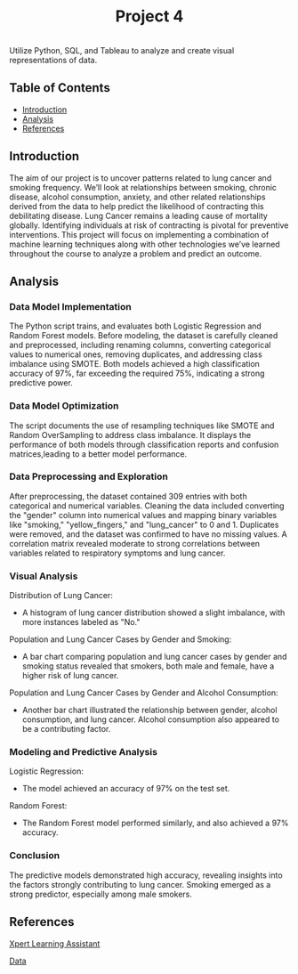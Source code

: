<h1 align="center"> Project 4 </h1> <br>
Utilize Python, SQL, and Tableau to analyze and create visual representations of data.


## Table of Contents

- [Introduction](#introduction)
- [Analysis](#analysis)
- [References](#references)


## Introduction

The aim of our project is to uncover patterns related to lung cancer and smoking frequency. We’ll look at relationships between smoking, chronic disease, alcohol consumption, anxiety, and other related relationships derived from the data to help predict the likelihood of contracting this debilitating disease. Lung Cancer remains a leading cause of mortality globally. Identifying individuals at risk of contracting is pivotal for preventive interventions. This project will focus on implementing a combination of machine learning techniques along with other technologies we’ve learned throughout the course to analyze a problem and predict an outcome.


## Analysis

### Data Model Implementation
The Python script trains, and evaluates both Logistic Regression and Random Forest models. Before modeling, the dataset is carefully cleaned and preprocessed, including renaming columns, converting categorical values to numerical ones, removing duplicates, and addressing class imbalance using SMOTE. Both models achieved a high classification accuracy of 97%, far exceeding the required 75%, indicating a strong predictive power.

### Data Model Optimization
The script documents the use of resampling techniques like SMOTE and Random OverSampling to address class imbalance. It displays the performance of both models through classification reports and confusion matrices,leading to a better model performance.

### Data Preprocessing and Exploration
After preprocessing, the dataset contained 309 entries with both categorical and numerical variables. Cleaning the data included converting the "gender" column into numerical values and mapping binary variables like "smoking," "yellow_fingers," and "lung_cancer" to 0 and 1. Duplicates were removed, and the dataset was confirmed to have no missing values. A correlation matrix revealed moderate to strong correlations between variables related to respiratory symptoms and lung cancer.

### Visual Analysis
Distribution of Lung Cancer:
- A histogram of lung cancer distribution showed a slight imbalance, with more instances labeled as "No." 

Population and Lung Cancer Cases by Gender and Smoking:
- A bar chart comparing population and lung cancer cases by gender and smoking status revealed that smokers, both male and female, have a higher risk of lung cancer.

Population and Lung Cancer Cases by Gender and Alcohol Consumption:
- Another bar chart illustrated the relationship between gender, alcohol consumption, and lung cancer. Alcohol consumption also appeared to be a contributing factor.

### Modeling and Predictive Analysis
Logistic Regression:
- The model achieved an accuracy of 97% on the test set.

Random Forest:
- The Random Forest model performed similarly, and also achieved a 97% accuracy.

### Conclusion
The predictive models demonstrated high accuracy, revealing insights into the factors strongly contributing to lung cancer. Smoking emerged as a strong predictor, especially among male smokers.


## References
[Xpert Learning Assistant](https://bootcampspot.instructure.com/courses/5057/external_tools/313)

[Data](https://www.kaggle.com/code/sandragracenelson/lung-cancer-prediction)
